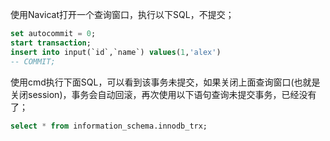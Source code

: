 使用Navicat打开一个查询窗口，执行以下SQL，不提交；
```sql
set autocommit = 0;
start transaction;
insert into input(`id`,`name`) values(1,'alex')
-- COMMIT;
```

使用cmd执行下面SQL，可以看到该事务未提交，如果关闭上面查询窗口(也就是关闭session)，事务会自动回滚，再次使用以下语句查询未提交事务，已经没有了；
```sql
select * from information_schema.innodb_trx;
```

